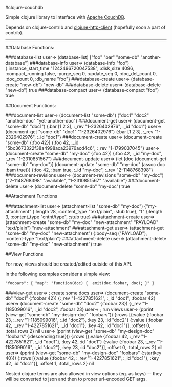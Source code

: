 #clojure-couchdb

Simple clojure library to interface with [Apache CouchDB](http://couchdb.apache.org/).

Depends on clojure-contrib and [clojure-http-client](http://github.com/technomancy/clojure-http-client/) (hopefully soon a part of contrib).

---

##Database Functions:

###database-list
    user=> (database-list)
    ["foo" "bar" "some-db" "another-database"]
###database-info
    user=> (database-info "foo")
    {:instance_start_time "1242496720047538", :disk_size 4096, :compact_running false, :purge_seq 0, :update_seq 0, :doc_del_count 0, :doc_count 0, :db_name "foo"}
###database-create
    user=> (database-create "new-db")
    "new-db"
###database-delete
    user=> (database-delete "new-db")
    true
###database-compact
    user=> (database-compact "foo")
    true

##Document Functions:

###document-list
    user=> (document-list "some-db")
    ("doc1" "doc2" "another-doc" "yet-another-doc")
###document-get
    user=> (document-get "some-db" "doc1")
    {:bar [1 2 3], :_rev "1-2326402976", :_id "doc1"}
    user=> (document-get "some-db" "doc1" "1-2326402976")
    {:bar [1 2 3], :_rev "1-2326402976", :_id "doc1"}
###document-create
    user=> (document-create "some-db" {:foo 42})
    {:foo 42, :_id "5bc3673322f38a4998aca23976acd4c6", :_rev "1-1799037045"}
    user=> (document-create "some-db"  "my-doc" {:foo 42})
    {:foo 42, :_id "my-doc", :_rev "1-2310851567"}
###document-update
    user=> (let [doc (document-get "some-db" "my-doc")]
             (document-update "some-db" "my-doc" (assoc doc :bam true)))
    {:foo 42, :bam true, :_id "my-doc", :_rev "2-1148768398"}
###document-revisions
    user=> (document-revisions "some-db" "my-doc")
    {"2-1148768398" "available", "1-2310851567" "available"}
###document-delete
    user=> (document-delete "some-db" "my-doc")
    true

##Attachment Functions

###attachment-list
    user=> (attachment-list "some-db" "my-doc")
    {"my-attachment" {:length 28, :content_type "text/plain", :stub true}, "f" {:length 3, :content_type "cntnt/type", :stub true}
###attachment-create
    user=> (attachment-create "some-db" "my-doc" "new-attachment" "PAYLOAD" "text/plain")
    "new-attachment"
###attachment-get
    user=> (attachment-get "some-db" "my-doc" "new-attachment")
    {:body-seq ("PAYLOAD"), :content-type "text/plain"}
###attachment-delete
    user=> (attachment-delete "some-db" "my-doc" "new-attachment")
    true

##View Functions

For now, views should be created/edited outside of this API.

In the following examples consider a simple view:

   `"foobars": {
       "map": "function(doc) {  emit(doc.foobar, doc); }"
   }`

###view-get
    user=> ; create some docs
    user=> (document-create "some-db" "doc1" {:foobar 42})
    {:_rev "1-4227851621", :_id "doc1", :foobar 42}
    user=> (document-create "some-db" "doc2" {:foobar 23})
    {:_rev "1-1185099016", :_id "doc2", :foobar 23}
    user=> ; run views
    user=> (pprint (view-get "some-db" "my-design-doc" "foobars"))
    {:rows
     [{:value {:foobar 23, :_rev "1-1185099016", :_id "doc2"},
       :key 23,
       :id "doc2"}
      {:value {:foobar 42, :_rev "1-4227851621", :_id "doc1"},
       :key 42,
       :id "doc1"}],
     :offset 0,
     :total_rows 2}
    nil
    user=> (pprint (view-get "some-db" "my-design-doc" "foobars" {:descending true}))
    {:rows
     [{:value {:foobar 42, :_rev "1-4227851621", :_id "doc1"},
       :key 42,
       :id "doc1"}
      {:value {:foobar 23, :_rev "1-1185099016", :_id "doc2"},
       :key 23,
       :id "doc2"}],
     :offset 0,
     :total_rows 2}
    nil
    user=> (pprint (view-get "some-db" "my-design-doc" "foobars" {:startkey 40}))
    {:rows
     [{:value {:foobar 42, :_rev "1-4227851621", :_id "doc1"},
       :key 42,
       :id "doc1"}],
     :offset 1,
     :total_rows 2}
    nil

Nested clojure terms are also allowed in view options (eg. as keys) -- they will be converted to json and then to proper url-encoded GET args.

